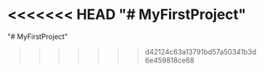 <<<<<<< HEAD
"# MyFirstProject" 
=======
"# MyFirstProject" 
>>>>>>> d42124c63a13791bd57a50341b3d6e459818ce68
